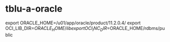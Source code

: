 # tblu-a-oracle

export ORACLE_HOME=/u01/app/oracle/product/11.2.0.4/
export OCI_LIB_DIR=$ORACLE_HOME/lib
export OCI_INC_DIR=$ORACLE_HOME/rdbms/public
